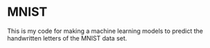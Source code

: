 # MNIST
This is my code for making a machine learning models to predict the handwritten letters of the MNIST data set. 
